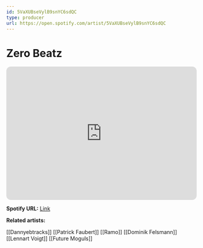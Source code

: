 ```yaml
---
id: 5VaXUBseVylB9snYC6sdQC
type: producer
url: https://open.spotify.com/artist/5VaXUBseVylB9snYC6sdQC
---
```

# Zero Beatz

<iframe style="border-radius:12px" src="https://open.spotify.com/embed/artist/5VaXUBseVylB9snYC6sdQC" width="100%" height="352" frameBorder="0" allowfullscreen="" allow="autoplay; clipboard-write; encrypted-media; fullscreen; picture-in-picture" loading="lazy"></iframe>

**Spotify URL:** [Link](https://open.spotify.com/artist/5VaXUBseVylB9snYC6sdQC)

**Related artists:**

[[Dannyebtracks]]
[[Patrick Faubert]]
[[Ramo]]
[[Dominik Felsmann]]
[[Lennart Voigt]]
[[Future Moguls]]
